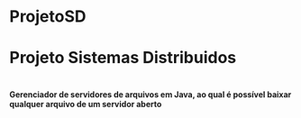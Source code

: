 # ProjetoSD
<H1>Projeto Sistemas Distribuidos<H1>
<H4>Gerenciador de servidores de arquivos em Java, ao qual é possível baixar qualquer arquivo de um servidor aberto<H4>
